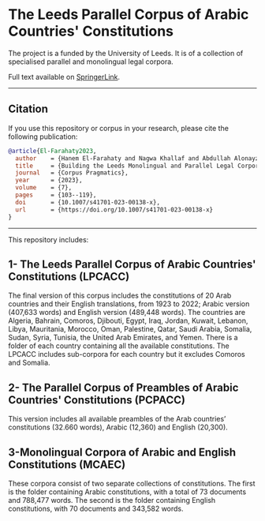 # The Leeds Parallel Corpus of Arabic Countries' Constitutions 
The project is a funded  by the University of Leeds.  It is of a collection of specialised parallel and monolingual legal corpora.

Full text available on [SpringerLink](https://link.springer.com/article/10.1007/s41701-023-00138-x).

---

## Citation

If you use this repository or corpus in your research, please cite the following publication:

```bibtex
@article{El-Farahaty2023,
  author    = {Hanem El-Farahaty and Nagwa Khallaf and Abdullah Alonayzan},
  title     = {Building the Leeds Monolingual and Parallel Legal Corpora of Arabic and English Countries’ Constitutions: Methods, Challenges and Solutions},
  journal   = {Corpus Pragmatics},
  year      = {2023},
  volume    = {7},
  pages     = {103--119},
  doi       = {10.1007/s41701-023-00138-x},
  url       = {https://doi.org/10.1007/s41701-023-00138-x}
}
```



---
This repository includes:

## 1- The Leeds Parallel Corpus of Arabic Countries' Constitutions (LPCACC) 
The final version of this corpus includes the constitutions of 20 Arab countries and their English translations, from 1923 to 2022; Arabic version (407,633 words) and English version (489,448 words). 
The countries are Algeria, Bahrain, Comoros, Djibouti, Egypt, Iraq, Jordan, Kuwait, Lebanon, Libya, Mauritania, Morocco, Oman, Palestine, Qatar, Saudi Arabia, Somalia, Sudan, Syria, Tunisia, the United Arab Emirates, and Yemen. 
There is a folder of each country containing all the available constitutions. The LPCACC includes sub-corpora for each country but it excludes Comoros and Somalia.

## 2- The Parallel Corpus of Preambles of Arabic Countries' Constitutions (PCPACC)
This version includes all available preambles of the Arab countries’ constitutions (32.660 words), Arabic (12,360) and English (20,300).

## 3-Monolingual Corpora of Arabic and English Constitutions (MCAEC)

These corpora consist of two separate collections of constitutions. The first is the folder containing Arabic constitutions, with a total of 73 documents and 788,477 words. The second is the folder containing English constitutions, with 70 documents and 343,582 words.





 


